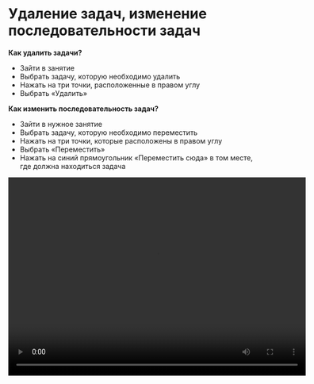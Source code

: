 # Удаление задач, изменение последовательности задач

**Как удалить задачи?**

- Зайти в занятие
- Выбрать задачу, которую необходимо удалить
- Нажать на три точки, расположенные в правом углу
- Выбрать «Удалить»


**Как изменить последовательность задач?**

- Зайти в нужное занятие
- Выбрать задачу, которую необходимо переместить
- Нажать на три точки, которые расположены в правом углу
- Выбрать «Переместить»
- Нажать на синий прямоугольник «Переместить сюда» в том месте, где должна находиться задача


<video width="600" height="400" controls=true src="https://s3-eu-west-1.amazonaws.com/edu-prod/video/help_videos/5.mp4" type="video/mp4" />